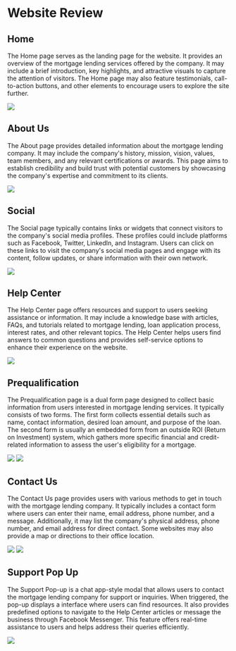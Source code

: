 # Website Review

## Home

The Home page serves as the landing page for the website. It provides an overview of the mortgage lending services offered by the company. It may include a brief introduction, key highlights, and attractive visuals to capture the attention of visitors. The Home page may also feature testimonials, call-to-action buttons, and other elements to encourage users to explore the site further.

<img src="/img/website/Home.png"></img>

## About Us

The About page provides detailed information about the mortgage lending company. It may include the company's history, mission, vision, values, team members, and any relevant certifications or awards. This page aims to establish credibility and build trust with potential customers by showcasing the company's expertise and commitment to its clients.

<img src="/img/website/About.png"></img>

## Social

The Social page typically contains links or widgets that connect visitors to the company's social media profiles. These profiles could include platforms such as Facebook, Twitter, LinkedIn, and Instagram. Users can click on these links to visit the company's social media pages and engage with its content, follow updates, or share information with their own network.

<img src="/img/website/Socials.png"></img>

## Help Center

The Help Center page offers resources and support to users seeking assistance or information. It may include a knowledge base with articles, FAQs, and tutorials related to mortgage lending, loan application process, interest rates, and other relevant topics. The Help Center helps users find answers to common questions and provides self-service options to enhance their experience on the website.

<img src="/img/website/HelpCenter.png"></img>

## Prequalification

The Prequalification page is a dual form page designed to collect basic information from users interested in mortgage lending services. It typically consists of two forms. The first form collects essential details such as name, contact information, desired loan amount, and purpose of the loan. The second form is usually an embedded form from an outside ROI (Return on Investment) system, which gathers more specific financial and credit-related information to assess the user's eligibility for a mortgage.

<img src="/img/website/prequal.png"></img>
<img src="/img/website/prequalpost.png"></img>

## Contact Us

The Contact Us page provides users with various methods to get in touch with the mortgage lending company. It typically includes a contact form where users can enter their name, email address, phone number, and a message. Additionally, it may list the company's physical address, phone number, and email address for direct contact. Some websites may also provide a map or directions to their office location.


<img src="/img/website/Contact.png"></img>
<img src="/img/website/contactpost.png"></img>

## Support Pop Up

The Support Pop-up is a chat app-style modal that allows users to contact the mortgage lending company for support or inquiries. When triggered, the pop-up displays a interface where users can find resources. It also provides predefined options to navigate to the Help Center articles or message the business through Facebook Messenger. This feature offers real-time assistance to users and helps address their queries efficiently.


<img src="/img/website/support.jpg"></img>
